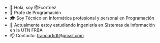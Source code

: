 - 👋 Hola, soy @Fcortnez
- 💼 Profe de Programación
- 🎓 Soy Técnico en Informática profesional y personal en Programación
- 🌱 Actualmente estoy estudiando Ingeniería en Sistemas de Información en la UTN FRBA
- 📫 Contacto: francortidf@gmail.com

<!---
Fcortnez/Fcortnez is a ✨ special ✨ repository because its `README.md` (this file) appears on your GitHub profile.
You can click the Preview link to take a look at your changes.
--->
